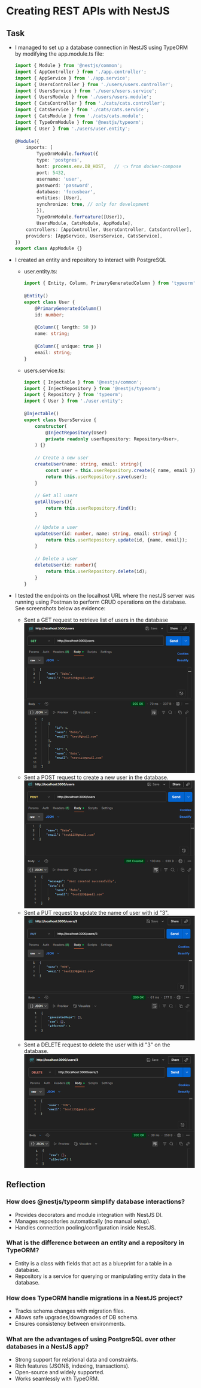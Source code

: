 # Creating REST APIs with NestJS

## Task

- I managed to set up a database connection in NestJS using TypeORM by modifying the app.module.ts file:
    ```typescript
    import { Module } from '@nestjs/common';
    import { AppController } from './app.controller';
    import { AppService } from './app.service';
    import { UsersController } from './users/users.controller';
    import { UsersService } from './users/users.service';
    import { UsersModule } from './users/users.module';
    import { CatsController } from './cats/cats.controller';
    import { CatsService } from './cats/cats.service';
    import { CatsModule } from './cats/cats.module';
    import { TypeOrmModule } from '@nestjs/typeorm';
    import { User } from './users/user.entity';

    @Module({
        imports: [
            TypeOrmModule.forRoot({
            type: 'postgres',
            host: process.env.DB_HOST,   // 👈 from docker-compose
            port: 5432,
            username: 'user',
            password: 'password',
            database: 'focusbear',
            entities: [User],
            synchronize: true, // only for development
            }),
            TypeOrmModule.forFeature([User]),
            UsersModule, CatsModule, AppModule],
        controllers: [AppController, UsersController, CatsController],
        providers: [AppService, UsersService, CatsService],
    })
    export class AppModule {}
    ```

- I created an entity and repository to interact with PostgreSQL
  - user.entity.ts:

    ```typescript
    import { Entity, Column, PrimaryGeneratedColumn } from 'typeorm';

    @Entity()
    export class User {
        @PrimaryGeneratedColumn()
        id: number;

        @Column({ length: 50 })
        name: string;

        @Column({ unique: true })
        email: string;
    }
    ```

  - users.service.ts:

    ```typescript
    import { Injectable } from '@nestjs/common';
    import { InjectRepository } from '@nestjs/typeorm';
    import { Repository } from 'typeorm';
    import { User } from './user.entity';

    @Injectable()
    export class UsersService {
        constructor(
            @InjectRepository(User)
            private readonly userRepository: Repository<User>,
        ) {}

        // Create a new user
        createUser(name: string, email: string){
            const user = this.userRepository.create({ name, email });
            return this.userRepository.save(user);
        }

        // Get all users
        getAllUsers(){
            return this.userRepository.find();
        }

        // Update a user
        updateUser(id: number, name: string, email: string) {
            return this.userRepository.update(id, {name, email});
        }

        // Delete a user
        deleteUser(id: number){
            return this.userRepository.delete(id);
        }
    }
    ```

- I tested the endpoints on the localhost URL where the nestJS server was running using Postman to perform CRUD operations on the database. See screenshots below as evidence:
  - Sent a GET request to retrieve list of users in the database
    ![Screenshot of Postman output for list of users in the database](images/View_user_list_db.png)
  - Sent a POST request to create a new user in the database.
    ![Screenshot of Postman output for creating a new user in the database](images/Create_new_user_db.png)
  - Sent a PUT request to update the name of user with id "3".
    ![Screenshot of Postman output for updating user info](images/Update_user_db.png)
  - Sent a DELETE request to delete the user with id "3" on the database.
    ![Screenshot of Postman output for deleting user in database](images/Delete_user_db.png)

## Reflection

### How does @nestjs/typeorm simplify database interactions?

- Provides decorators and module integration with NestJS DI.
- Manages repositories automatically (no manual setup).
- Handles connection pooling/configuration inside NestJS.
  
### What is the difference between an entity and a repository in TypeORM?

- Entity is a class with fields that act as a blueprint for a table in a database.
- Repository is a service for querying or manipulating entity data in the database.
  
### How does TypeORM handle migrations in a NestJS project?

- Tracks schema changes with migration files.
- Allows safe upgrades/downgrades of DB schema.
- Ensures consistency between environments.
  
### What are the advantages of using PostgreSQL over other databases in a NestJS app?

- Strong support for relational data and constraints.
- Rich features (JSONB, indexing, transactions).
- Open-source and widely supported.
- Works seamlessly with TypeORM.